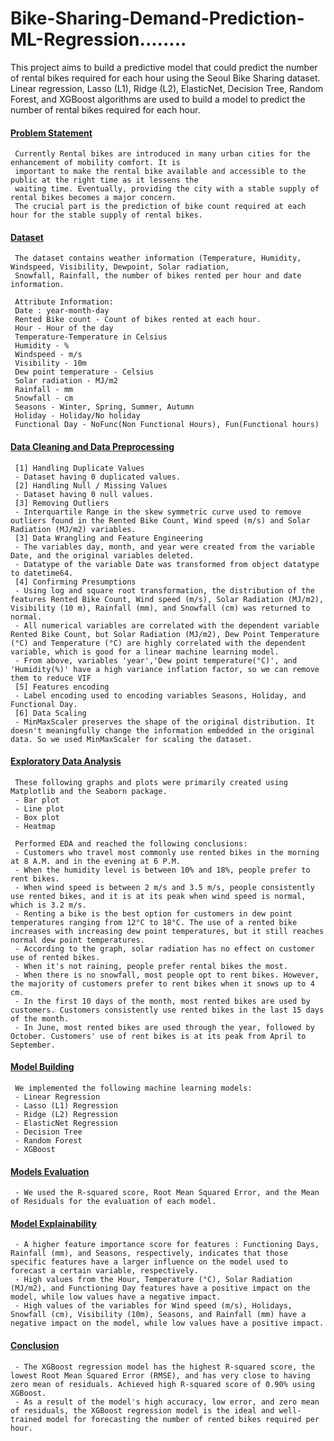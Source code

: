 # Bike-Sharing-Demand-Prediction-ML-Regression........
This project aims to build a predictive model that could predict the number of rental bikes required for each hour using the Seoul Bike Sharing dataset. Linear regression, Lasso (L1), Ridge (L2), ElasticNet, Decision Tree, Random Forest, and XGBoost algorithms are used to build a model to predict the number of rental bikes required for each hour.

#### <ins>Problem Statement</ins>
     Currently Rental bikes are introduced in many urban cities for the enhancement of mobility comfort. It is 
     important to make the rental bike available and accessible to the public at the right time as it lessens the
     waiting time. Eventually, providing the city with a stable supply of rental bikes becomes a major concern.
     The crucial part is the prediction of bike count required at each hour for the stable supply of rental bikes.
#### <ins>Dataset</ins>
     The dataset contains weather information (Temperature, Humidity, Windspeed, Visibility, Dewpoint, Solar radiation, 
     Snowfall, Rainfall, the number of bikes rented per hour and date information.
     
     Attribute Information:
     Date : year-month-day
     Rented Bike count - Count of bikes rented at each hour.
     Hour - Hour of the day
     Temperature-Temperature in Celsius
     Humidity - %
     Windspeed - m/s
     Visibility - 10m
     Dew point temperature - Celsius
     Solar radiation - MJ/m2
     Rainfall - mm
     Snowfall - cm
     Seasons - Winter, Spring, Summer, Autumn
     Holiday - Holiday/No holiday
     Functional Day - NoFunc(Non Functional Hours), Fun(Functional hours)
#### <ins>Data Cleaning and Data Preprocessing</ins>
     [1] Handling Duplicate Values
     - Dataset having 0 duplicated values.
     [2] Handling Null / Missing Values
     - Dataset having 0 null values.
     [3] Removing Outliers
     - Interquartile Range in the skew symmetric curve used to remove outliers found in the Rented Bike Count, Wind speed (m/s) and Solar Radiation (MJ/m2) variables.
     [3] Data Wrangling and Feature Engineering
     - The variables day, month, and year were created from the variable Date, and the original variables deleted.
     - Datatype of the variable Date was transformed from object datatype to datetime64.
     [4] Confirming Presumptions
     - Using log and square root transformation, the distribution of the features Rented Bike Count, Wind speed (m/s), Solar Radiation (MJ/m2), Visibility (10 m), Rainfall (mm), and Snowfall (cm) was returned to normal.
     - All numerical variables are correlated with the dependent variable Rented Bike Count, but Solar Radiation (MJ/m2), Dew Point Temperature (°C) and Temperature (°C) are highly correlated with the dependent variable, which is good for a linear machine learning model.
     - From above, variables 'year','Dew point temperature(°C)', and 'Humidity(%)' have a high variance inflation factor, so we can remove them to reduce VIF
     [5] Features encoding
     - Label encoding used to encoding variables Seasons, Holiday, and Functional Day.
     [6] Data Scaling
     - MinMaxScaler preserves the shape of the original distribution. It doesn't meaningfully change the information embedded in the original data. So we used MinMaxScaler for scaling the dataset.
#### <ins>Exploratory Data Analysis</ins>
     These following graphs and plots were primarily created using Matplotlib and the Seaborn package.
     - Bar plot
     - Line plot
     - Box plot
     - Heatmap

     Performed EDA and reached the following conclusions:
     - Customers who travel most commonly use rented bikes in the morning at 8 A.M. and in the evening at 6 P.M.
     - When the humidity level is between 10% and 18%, people prefer to rent bikes.
     - When wind speed is between 2 m/s and 3.5 m/s, people consistently use rented bikes, and it is at its peak when wind speed is normal, which is 3.2 m/s.
     - Renting a bike is the best option for customers in dew point temperatures ranging from 12°C to 18°C. The use of a rented bike increases with increasing dew point temperatures, but it still reaches normal dew point temperatures.
     - According to the graph, solar radiation has no effect on customer use of rented bikes.
     - When it's not raining, people prefer rental bikes the most.
     - When there is no snowfall, most people opt to rent bikes. However, the majority of customers prefer to rent bikes when it snows up to 4 cm.
     - In the first 10 days of the month, most rented bikes are used by customers. Customers consistently use rented bikes in the last 15 days of the month.
     - In June, most rented bikes are used through the year, followed by October. Customers' use of rent bikes is at its peak from April to September.
#### <ins>Model Building</ins>
     We implemented the following machine learning models:
     - Linear Regression
     - Lasso (L1) Regression
     - Ridge (L2) Regression 
     - ElasticNet Regression 
     - Decision Tree 
     - Random Forest
     - XGBoost 
#### <ins>Models Evaluation</ins>
     - We used the R-squared score, Root Mean Squared Error, and the Mean of Residuals for the evaluation of each model.
#### <ins>Model Explainability</ins>
     - A higher feature importance score for features : Functioning Days, Rainfall (mm), and Seasons, respectively, indicates that those specific features have a larger influence on the model used to forecast a certain variable, respectively.
     - High values from the Hour, Temperature (°C), Solar Radiation (MJ/m2), and Functioning Day features have a positive impact on the model, while low values have a negative impact.
     - High values of the variables for Wind speed (m/s), Holidays, Snowfall (cm), Visibility (10m), Seasons, and Rainfall (mm) have a negative impact on the model, while low values have a positive impact.
#### <ins>Conclusion</ins>
     - The XGBoost regression model has the highest R-squared score, the lowest Root Mean Squared Error (RMSE), and has very close to having zero mean of residuals. Achieved high R-squared score of 0.90% using XGBoost.
     - As a result of the model's high accuracy, low error, and zero mean of residuals, the XGBoost regression model is the ideal and well-trained model for forecasting the number of rented bikes required per hour.
